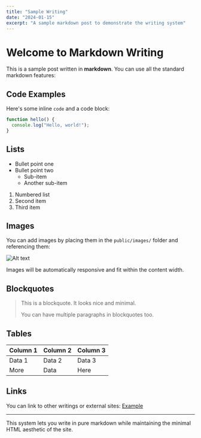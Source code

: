 ```yaml
---
title: "Sample Writing"
date: "2024-01-15"
excerpt: "A sample markdown post to demonstrate the writing system"
---
```


# Welcome to Markdown Writing

This is a sample post written in **markdown**. You can use all the standard markdown features:

## Code Examples

Here's some inline `code` and a code block:

```javascript
function hello() {
  console.log("Hello, world!");
}
```

## Lists

- Bullet point one
- Bullet point two
  - Sub-item
  - Another sub-item

1. Numbered list
2. Second item
3. Third item

## Images

You can add images by placing them in the `public/images/` folder and referencing them:

![Alt text](/images/your-image.jpg)

Images will be automatically responsive and fit within the content width.

## Blockquotes

> This is a blockquote. It looks nice and minimal.
> 
> You can have multiple paragraphs in blockquotes too.

## Tables

| Column 1 | Column 2 | Column 3 |
|----------|----------|----------|
| Data 1   | Data 2   | Data 3   |
| More     | Data     | Here     |

## Links

You can link to other writings or external sites: [Example](https://example.com)

---

This system lets you write in pure markdown while maintaining the minimal HTML aesthetic of the site. 
